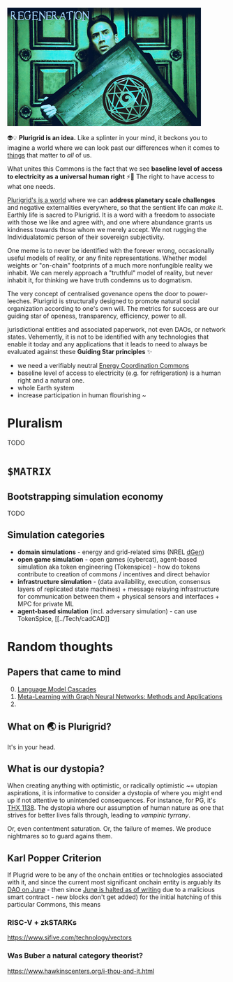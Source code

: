 ![](../Latent%20Space/cagegrid3.png)


👽💡 **Plurigrid is an idea.**
Like a splinter in your mind, it beckons you to imagine a world where we can look past our differences when it comes to [things](https://podcasts.apple.com/us/podcast/capitalist-realism-by-mark-fisher/id1502659321?i=1000471749869) that matter to _all_ of us. 

What unites this Commons is the fact that we see **baseline level of access to electricity as a universal human right** ⚡🔌  The right to have access to what one needs. 

[Plurigrid's is a world]() where we can **address planetary scale challenges** and negative externalities everywhere, so that the sentient life can _make it_. Earthly life is sacred to Plurigrid. It is a word with a freedom to associate with those we like and agree with, and one where abundance grants us kindness towards those whom we merely accept. We not rugging the Individualatomic person of their sovereign subjectivity.

One meme is to never be identified with the forever wrong, occasionally useful models of reality, or any finite representations. Whether model weights or "on-chain" footprints of a much more nonfungible reality we inhabit. We can merely approach a "truthful" model of reality, but never inhabit it, for thinking we have truth condemns us to dogmatism.

The very concept of centralised govenance opens the door to power-leeches. Plurigrid is structurally designed to promote natural social organization according to one's own will. The metrics for success are our guiding star of openess, transparency, efficiency, power to all.

jurisdictional entities and associated paperwork, not even DAOs, or network states. Vehemently, it is not to be identified with any technologies that enable it today and any applications that it leads to need to always be evaluated against these **Guiding Star principles** ✨
- we need a verifiably neutral [Energy Coordination Commons]()
- baseline level of access to electricity (e.g. for refrigeration) is a human right and a natural one.
- whole Earth system
- increase participation in human flourishing ~
# Pluralism
TODO
# `$MATRIX`
## Bootstrapping simulation economy
TODO
## Simulation categories
- **domain simulations** - energy and grid-related sims (NREL [dGen](https://github.com/Plurigrid/dgen))
- **open game simulation** - open games (cybercat), agent-based simulation aka token engineering (Tokenspice) - how do tokens contribute to creation of commons / incentives and direct behavior
- **infrastructure simulation** - (data availability, execution, consensus layers of replicated state machines) + message relaying infrastructure for communication between them + physical sensors and interfaces + MPC for private ML
- **agent-based simulation** (incl. adversary simulation) - can use TokenSpice, [[../Tech/cadCAD]]
# Random thoughts
## Papers that came to mind
0. [Language Model Cascades](https://arxiv.org/abs/2207.10342)
1. [Meta-Learning with Graph Neural Networks: Methods and Applications](https://arxiv.org/abs/2103.00137)
2. []()
## What on 🌏 is Plurigrid? 
It's in your head.
## What is our dystopia?
When creating anything with optimistic, or radically optimistic ~= utopian aspirations, it is informative to consider a dystopia of where you might end up if not attentive to unintended consequences.  For instance, for PG, it's [THX 1138](https://www.youtube.com/watch?v=eHgqfVQWv7s). The dystopia where our assumption of human nature as one that strives for better lives falls through, leading to _vampiric tyrrany_.

Or, even contentment saturation. Or, the failure of memes. We produce nightmares so to guard agains them.

## Karl Popper Criterion
If Plugrid were to be any of the onchain entities or technologies associated with it, and since the current most significant onchain entity is arguably its [DAO on Junø](https://daodao.zone/dao/juno1z3zqgz7t0hcu2fx4wusuyjq0gc2m33la8l64saunfz7vmqwa2d5sz6jnep) - then since
[Junø is halted as of writing]() due to a malicious smart contract - new blocks don't get added) for the initial hatching of this particular Commons, this means 

### RISC-V + zkSTARKs
https://www.sifive.com/technology/vectors
### Was Buber a natural category theorist?
https://www.hawkinscenters.org/i-thou-and-it.html